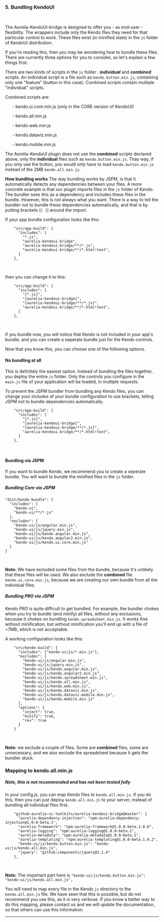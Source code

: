 <br>

### 5. Bundling KendoUI
<br>

The Aurelia-KendoUI-bridge is designed to offer you - as end-user - flexibility. The wrappers include only the Kendo files they need for that particular control to work. These files exist (in minified state) in the `js` folder of KendoUI distribution.
<br>

If you're reading this, then you may be wondering how to bundle these files. There are currently three options for you to consider, so let's explain a few things first.


There are two kinds of scripts in the `js` folder : ___individual___ and ___combined___ scripts. An individual script is a file such as `kendo.button.min.js`, containing only one "feature" (button in this case). Combined scripts contain multiple "individual" scripts.
<br>

Combined scripts are:
<br>

 &nbsp; &nbsp; &nbsp; - kendo.ui.core.min.js (only in the CORE version of KendoUI)

 &nbsp; &nbsp; &nbsp; - kendo.all.min.js

 &nbsp; &nbsp; &nbsp; - kendo.web.min.js

 &nbsp; &nbsp; &nbsp; - kendo.dataviz.min.js

 &nbsp; &nbsp; &nbsp; - kendo.mobile.min.js
<br>

The Aurelia-KendoUI plugin does not use the __combined__ scripts declared above, only the __individual__ files such as `kendo.button.min.js`. Thay way, if you only use the button, you would only have to load `kendo.button.min.js` instead of the 2MB `kendo.all.min.js`.
<br>

__How bundling works__
The way bundling works by JSPM, is that it automatically detects any dependencies between your files. A more concrete example is that our plugin imports files in the `js` folder of Kendo. The bundler sees this as a dependency and includes these files in the bundle. However, this is not always what you want. There is a way to tell the bundler not to bundle these dependencies automatically, and that is by putting brackets (`[ ]`) around the import.
<br>

If your app bundle configuration looks like this:
<br>

```
    "src/app-build": {
      "includes": [
        "*.js",
        "aurelia-kendoui-bridge",
        "aurelia-kendoui-bridge/**/*.js",
        "aurelia-kendoui-bridge/**/*.html!text",
      ]
    },
```
<br>

then you can change it to this:
<br>

```
    "src/app-build": {
      "includes": [
        "[*.js]",
        "[aurelia-kendoui-bridge]",
        "[aurelia-kendoui-bridge/**/*.js]",
        "aurelia-kendoui-bridge/**/*.html!text",
      ]
    },
```
<br>


If you bundle now, you will notice that Kendo is not included in your app's bundle, and you can create a seperate bundle just for the Kendo controls.

Now that you know this, you can choose one of the following options.
<br>

#### No bundling at all
This is definitely the easiest option. Instead of bundling the files together, you deploy the entire `js` folder. Only the controls you configure in the `main.js` file of your application will be loaded, in multiple requests.
<br>

To prevent the JSPM bundler from bundling any Kendo files, you can change your includes of your bundle configuration to use brackets, telling JSPM not to bundle dependencies automatically.
<br>

```
    "src/app-build": {
      "includes": [
        "[*.js]",
        "[aurelia-kendoui-bridge]",
        "[aurelia-kendoui-bridge/**/*.js]",
        "aurelia-kendoui-bridge/**/*.html!text",
      ]
    },
```
<br>


#### Bundling via JSPM
If you want to bundle Kendo, we recommend you to create a seperate bundle. You will want to bundle the minified files in the `js` folder.
<br>

##### Bundling Core via JSPM

    "dist/kendo-bundle": {
      "includes": [
        "kendo-ui",
        "kendo-ui/**/*.js"
      ],
      "excludes": [
        "kendo-ui/js/angular.min.js",
        "kendo-ui/js/jquery.min.js",
        "kendo-ui/js/kendo.angular.min.js",
        "kendo-ui/js/kendo.angular2.min.js",
        "kendo-ui/js/kendo.ui.core.min.js"
      ]
    }
<br>

__Note:__ We have excluded some files from the bundle, because it's unlikely that these files will be used. We also exclude the __combined__ file `kendo.ui.core.min.js`, because we are creating our own bundle from all the individual files.
<br>

##### Bundling PRO via JSPM
Kendo PRO is quite difficult to get bundled. For example, the bundler chokes when you try to bundle (and minify) all files, without any exclusions, because it chokes on bundling `kendo.spreadsheet.min.js`. It works fine without minification, but without minification you'll end up with a file of ~7MB, which is not acceptable.
<br>

A working configuration looks like this:
<br>

```
    "src/kendo-build": {
      "includes": ["kendo-ui/js/*.min.js"],
      "excludes": [
        "kendo-ui/js/angular.min.js",
        "kendo-ui/js/jquery.min.js",
        "kendo-ui/js/kendo.angular.min.js",
        "kendo-ui/js/kendo.angular2.min.js",
        "kendo-ui/js/kendo.spreadsheet.min.js",
        "kendo-ui/js/kendo.all.min.js",
        "kendo-ui/js/kendo.web.min.js",
        "kendo-ui/js/kendo.dataviz.min.js",
        "kendo-ui/js/kendo.dataviz.mobile.min.js",
        "kendo-ui/js/kendo.mobile.min.js"
      ],
      "options": {
        "inject": true,
        "minify": true,
        "rev": true
      }
    }
```
<br>

__Note:__ we exclude a couple of files. Some are __combined__ files, some are unnecessary, and we also exclude the spreadsheet because it gets the bundler stuck.
<br>

### Mapping to kendo.all.min.js
##### Note, this is not recommended and has not been tested fully

In your config.js, you can map Kendo files to `kendo.all.min.js`. If you do this, then you can just deploy `kendo.all.min.js` to your server, instead of bundling all individual files first.
<br>

```
    "github:aurelia-ui-toolkits/aurelia-kendoui-bridge@master": {
      "aurelia-dependency-injection": "npm:aurelia-dependency-injection@1.0.0-beta.1",
      "aurelia-framework": "npm:aurelia-framework@1.0.0-beta.1.0.6",
      "aurelia-logging": "npm:aurelia-logging@1.0.0-beta.1",
      "aurelia-metadata": "npm:aurelia-metadata@1.0.0-beta.1",
      "aurelia-templating": "npm:aurelia-templating@1.0.0-beta.1.0.2",
      "kendo-ui/js/kendo.button.min.js": "kendo-ui/js/kendo.all.min.js",
      "jquery": "github:components/jquery@2.1.4"
    },
```
<br>

__Note:__ The important part here is `"kendo-ui/js/kendo.button.min.js": "kendo-ui/js/kendo.all.min.js",`

You will need to map every file in the Kendo `js` directory to the `kendo.all.min.js` file. We have seen that this is possible, but do not recommend you use this, as it is very verbose. If you know a better way to do this mapping, please contact us and we will update the documentation, so that others can use this information.
<br>

* * *
